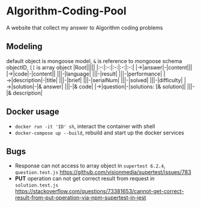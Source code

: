 # Algorithm-Coding-Pool
A website that collect my answer to Algorithm coding problems

## Modeling
default object is mongoose model, `&` is reference to mongoose schema objectID, `[]` is array object
|Root|||||
|:-:|:-:|:-:|:-:|:-:|
|→|answer|-|content|||
|→|code|-|content||
|||-|language|
|||-|result|
|||-|performance|
|→|description|-|title|
|||-|brief|
|||-|serialNum|
|||-|solved|
|||-|difficulty|
|→|solution|-|& answer|
|||-|& code|
|→|question|-|solutions: [& solution]|
|||-|& description|

## Docker usage
- `docker run -it 'ID' sh`, interact the container with shell
- `docker-compose up --build`, rebuild and start up the docker services

## Bugs
- Response can not access to array object in `supertest 6.2.4`, `question.test.js`
https://github.com/visionmedia/supertest/issues/783
- **PUT** operation can not get correct result from request in `solution.test.js`
https://stackoverflow.com/questions/73381653/cannot-get-correct-result-from-put-operation-via-npm-supertest-in-jest